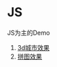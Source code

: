 # JS
JS为主的Demo
1. [3d城市效果](https://qianfengg.github.io/JS/city3d/index)
2. [拼图效果](https://qianfengg.github.io/JS/picturepuzzle/index)
